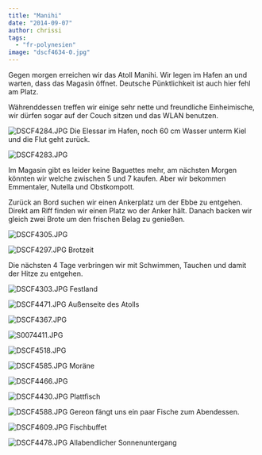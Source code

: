 ```yaml
---
title: "Manihi"
date: "2014-09-07"
author: chrissi
tags: 
  - "fr-polynesien"
image: "dscf4634-0.jpg"
---
```


Gegen morgen erreichen wir das Atoll Manihi. Wir legen im Hafen an und warten, dass das Magasin öffnet. Deutsche Pünktlichkeit ist auch hier fehl am Platz.

Währenddessen treffen wir einige sehr nette und freundliche Einheimische, wir dürfen sogar auf der Couch sitzen und das WLAN benutzen.

![DSCF4284.JPG](images/dscf4284.jpg) Die Elessar im Hafen, noch 60 cm Wasser unterm Kiel und die Flut geht zurück.

![DSCF4283.JPG](images/dscf4283.jpg)

Im Magasin gibt es leider keine Baguettes mehr, am nächsten Morgen könnten wir welche zwischen 5 und 7 kaufen. Aber wir bekommen Emmentaler, Nutella und Obstkompott.

Zurück an Bord suchen wir einen Ankerplatz um der Ebbe zu entgehen. Direkt am Riff finden wir einen Platz wo der Anker hält. Danach backen wir gleich zwei Brote um den frischen Belag zu genießen.

![DSCF4305.JPG](images/dscf4305.jpg)

![DSCF4297.JPG](images/dscf4297.jpg) Brotzeit

Die nächsten 4 Tage verbringen wir mit Schwimmen, Tauchen und damit der Hitze zu entgehen.

![DSCF4303.JPG](images/dscf4303.jpg) Festland

![DSCF4471.JPG](images/dscf4471.jpg) Außenseite des Atolls

![DSCF4367.JPG](images/dscf4367.jpg)

![S0074411.JPG](images/s0074411.jpg)

![DSCF4518.JPG](images/dscf4518.jpg)

![DSCF4585.JPG](images/dscf4585.jpg) Moräne

![DSCF4466.JPG](images/dscf4466.jpg)

![DSCF4430.JPG](images/dscf4430.jpg) Plattfisch

![DSCF4588.JPG](images/dscf4588.jpg) Gereon fängt uns ein paar Fische zum Abendessen.

![DSCF4609.JPG](images/dscf4609.jpg) Fischbuffet

![DSCF4478.JPG](images/dscf4478.jpg) Allabendlicher Sonnenuntergang
